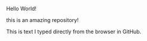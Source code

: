 Hello World!

this is an amazing repository!

This is text I typed directly from the browser in GitHub.
